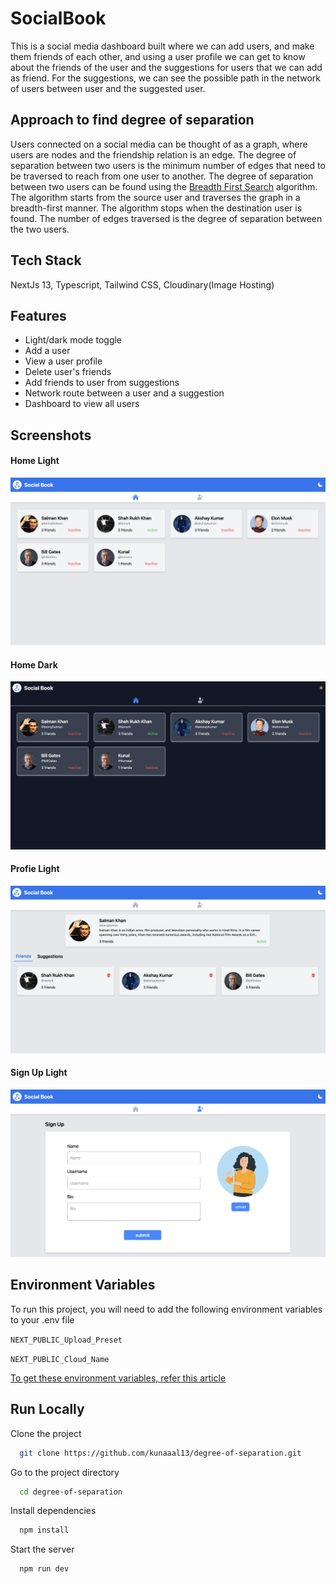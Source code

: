 # SocialBook

This is a social media dashboard built where we can add users, and make them friends of each other, and using a user profile we can get to know about the friends of the user and the suggestions for users that we can add as friend. For the suggestions, we can see the possible path in the network of users between user and the suggested user.

## Approach to find degree of separation

Users connected on a social media can be thought of as a graph, where users are nodes and the friendship relation is an edge. The degree of separation between two users is the minimum number of edges that need to be traversed to reach from one user to another. The degree of separation between two users can be found using the [Breadth First Search](https://en.wikipedia.org/wiki/Breadth-first_search) algorithm. The algorithm starts from the source user and traverses the graph in a breadth-first manner. The algorithm stops when the destination user is found. The number of edges traversed is the degree of separation between the two users.

## Tech Stack

NextJs 13, Typescript, Tailwind CSS, Cloudinary(Image Hosting)

## Features

- Light/dark mode toggle
- Add a user
- View a user profile
- Delete user's friends
- Add friends to user from suggestions
- Network route between a user and a suggestion
- Dashboard to view all users

## Screenshots

#### Home Light

![Home Light](https://github.com/kunaaal13/degree-of-separation/blob/main/public/home-light.png)

#### Home Dark

![Home Dark](https://github.com/kunaaal13/degree-of-separation/blob/main/public/Home-dark.png)

#### Profie Light

![Profile light](https://github.com/kunaaal13/degree-of-separation/blob/main/public/Profile-light.png)

#### Sign Up Light

![Sign Up](https://github.com/kunaaal13/degree-of-separation/blob/main/public/SignUp-light.png)

## Environment Variables

To run this project, you will need to add the following environment variables to your .env file

`NEXT_PUBLIC_Upload_Preset`

`NEXT_PUBLIC_Cloud_Name`

[To get these environment variables, refer this article](https://spacejelly.dev/posts/how-to-programmatically-upload-images-to-cloudinary-in-react-next-js/)

## Run Locally

Clone the project

```bash
  git clone https://github.com/kunaaal13/degree-of-separation.git
```

Go to the project directory

```bash
  cd degree-of-separation
```

Install dependencies

```bash
  npm install
```

Start the server

```bash
  npm run dev
```
